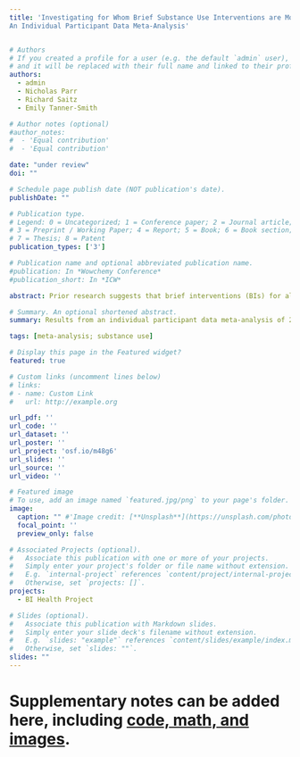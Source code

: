```yaml
---
title: 'Investigating for Whom Brief Substance Use Interventions are Most Effective: 
An Individual Participant Data Meta-Analysis'


# Authors
# If you created a profile for a user (e.g. the default `admin` user), write the username (folder name) here
# and it will be replaced with their full name and linked to their profile.
authors:
  - admin
  - Nicholas Parr
  - Richard Saitz
  - Emily Tanner-Smith

# Author notes (optional)
#author_notes:
#  - 'Equal contribution'
#  - 'Equal contribution'

date: "under review"
doi: ""

# Schedule page publish date (NOT publication's date).
publishDate: ""

# Publication type.
# Legend: 0 = Uncategorized; 1 = Conference paper; 2 = Journal article;
# 3 = Preprint / Working Paper; 4 = Report; 5 = Book; 6 = Book section;
# 7 = Thesis; 8 = Patent
publication_types: ['3']

# Publication name and optional abbreviated publication name.
#publication: In *Wowchemy Conference*
#publication_short: In *ICW*

abstract: Prior research suggests that brief interventions (BIs) for alcohol and other drug use may vary in effectiveness across patient sociodemographic factors. The objective of this individual participant data (IPD) meta-analysis was to explore for whom BIs delivered in general healthcare settings are more or less effective. We examined variability in BI effects by patient age, sex, employment, education, relationship status, and baseline severity of substance use using a two-stage IPD meta-analysis approach. All trials included in a parent aggregate data meta-analysis (k = 116) were invited to contribute IPD, and 29 trials provided patient-level data (12,074 participants). Among females, BIs led to significant reductions in binge alcohol consumption (g ̅ = 0.09, 95% CI [0.03, 0.14]), frequency of alcohol consumption (g ̅ = 0.10, 95% CI [0.03, 0.17]), and alcohol-related consequences (g ̅  = 0.16, 95% CI [0.08, 0.25]), as well as greater substance use treatment utilization (g ̅ = 0.25, 95% CI [0.21, 0.30]). BIs yielded larger reductions in frequency of alcohol consumption at 3-month follow-up for individuals with less than a high school level education (g ̅ = 0.16, 95% CI [0.09, 0.22]). Given evidence demonstrating modest BI effects on alcohol use and mixed or null findings for BI effects on other drug use, BI research should continue to investigate potential drivers of effect magnitude and variation. 

# Summary. An optional shortened abstract.
summary: Results from an individual participant data meta-analysis of 29 trials and 12,074 participants show that brief interventions delivered in general healthcare settings are most effective in achieving reductions in alcohol use for women.

tags: [meta-analysis; substance use]

# Display this page in the Featured widget?
featured: true

# Custom links (uncomment lines below)
# links:
# - name: Custom Link
#   url: http://example.org

url_pdf: ''
url_code: ''
url_dataset: ''
url_poster: ''
url_project: 'osf.io/m48g6'
url_slides: ''
url_source: ''
url_video: ''

# Featured image
# To use, add an image named `featured.jpg/png` to your page's folder.
image:
  caption: "" #'Image credit: [**Unsplash**](https://unsplash.com/photos/pLCdAaMFLTE)'
  focal_point: ''
  preview_only: false

# Associated Projects (optional).
#   Associate this publication with one or more of your projects.
#   Simply enter your project's folder or file name without extension.
#   E.g. `internal-project` references `content/project/internal-project/index.md`.
#   Otherwise, set `projects: []`.
projects:
  - BI Health Project

# Slides (optional).
#   Associate this publication with Markdown slides.
#   Simply enter your slide deck's filename without extension.
#   E.g. `slides: "example"` references `content/slides/example/index.md`.
#   Otherwise, set `slides: ""`.
slides: ""
---
```




# Supplementary notes can be added here, including [code, math, and images](https://wowchemy.com/docs/writing-markdown-latex/).
